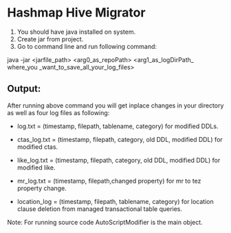 # Hashmap Hive Migrator

1. You should have java installed on system.
2. Create jar from project.
3. Go to command line and run following command:

java -jar <jarfile_path> <arg0_as_repoPath> <arg1_as_logDirPath_ where_you _want_to_save_all_your_log_files>


## Output:
After running above command you will get inplace changes in your directory as well as four log files as following:

+ log.txt = (timestamp, filepath, tablename, category) for modified DDLs.

+ ctas_log.txt  = (timestamp, filepath, category, old DDL, modified DDL) for modified ctas.

+ like_log.txt =  (timestamp, filepath, category, old DDL, modified DDL) for modified like.

+ mr_log.txt =  (timestamp, filepath,changed property) for mr to tez property change.

+ location_log = (timestamp, filepath, tablename, category) for location clause deletion from managed transactional table queries.



Note: For running source code AutoScriptModifier is the main object.

